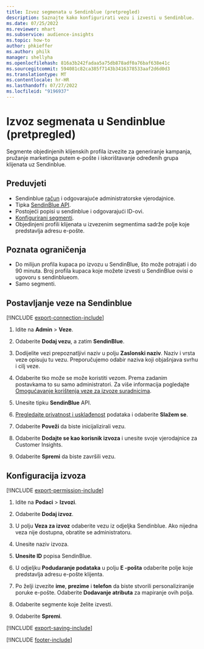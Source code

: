 ```yaml
---
title: Izvoz segmenata u Sendinblue (pretpregled)
description: Saznajte kako konfigurirati vezu i izvesti u Sendinblue.
ms.date: 07/25/2022
ms.reviewer: mhart
ms.subservice: audience-insights
ms.topic: how-to
author: phkieffer
ms.author: philk
manager: shellyha
ms.openlocfilehash: 816a3b242fadaa5a75db878adf0a76baf638e41c
ms.sourcegitcommit: 594081c82ca385f7143b3416378533aaf2d6d0d3
ms.translationtype: MT
ms.contentlocale: hr-HR
ms.lasthandoff: 07/27/2022
ms.locfileid: "9196937"
---
```

# <a name="export-segments-to-sendinblue-preview"></a>Izvoz segmenata u Sendinblue (pretpregled)

Segmente objedinjenih klijenskih profila izvezite za generiranje kampanja, pružanje marketinga putem e-pošte i iskorištavanje određenih grupa klijenata uz Sendinblue.

## <a name="prerequisites"></a>Preduvjeti

- Sendinblue [račun](https://www.sendinblue.com/) i odgovarajuće administratorske vjerodajnice.
- Tipka [SendinBlue API](https://developers.sendinblue.com/docs/getting-started#:~:text=Get%20your%20API%20key&text=You%20can%20create%20one%20from,your%20settings%20This%20API%20key).
- Postojeći popisi u sendinblue i odgovarajući ID-ovi.
- [Konfigurirani segmenti](segments.md).
- Objedinjeni profili klijenata u izvezenim segmentima sadrže polje koje predstavlja adresu e-pošte.

## <a name="known-limitations"></a>Poznata ograničenja

- Do milijun profila kupaca po izvozu u SendinBlue, što može potrajati i do 90 minuta. Broj profila kupaca koje možete izvesti u SendinBlue ovisi o ugovoru s sendinblueom.
- Samo segmenti.

## <a name="set-up-connection-to-sendinblue"></a>Postavljanje veze na Sendinblue

[!INCLUDE [export-connection-include](includes/export-connection-admn.md)]

1. Idite na **Admin** > **Veze**.

1. Odaberite **Dodaj vezu**, a zatim **SendinBlue**.

1. Dodijelite vezi prepoznatljivi naziv u polju **Zaslonski naziv**. Naziv i vrsta veze opisuju tu vezu. Preporučujemo odabir naziva koji objašnjava svrhu i cilj veze.

1. Odaberite tko može se može koristiti vezom. Prema zadanim postavkama to su samo administratori. Za više informacija pogledajte [Omogućavanje korištenja veze za izvoze suradnicima](connections.md#allow-contributors-to-use-a-connection-for-exports).

1. Unesite tipku **SendinBlue** API.

1. [Pregledajte privatnost i usklađenost](connections.md#data-privacy-and-compliance) podataka i odaberite **Slažem se**.

1. Odaberite **Poveži** da biste inicijalizirali vezu.

1. Odaberite **Dodajte se kao korisnik izvoza** i unesite svoje vjerodajnice za Customer Insights.

1. Odaberite **Spremi** da biste završili vezu.

## <a name="configure-an-export"></a>Konfiguracija izvoza

[!INCLUDE [export-permission-include](includes/export-permission.md)]

1. Idite na **Podaci** > **Izvozi**.

1. Odaberite **Dodaj izvoz**.

1. U polju **Veza za izvoz** odaberite vezu iz odjeljka Sendinblue. Ako nijedna veza nije dostupna, obratite se administratoru.

1. Unesite naziv izvoza.

1. **Unesite ID** popisa SendinBlue.

1. U odjeljku **Podudaranje podataka** u polju **E -pošta** odaberite polje koje predstavlja adresu e-pošte klijenta.

1. Po želji izvezite **ime**, **prezime** i **telefon** da biste stvorili personaliziranije poruke e-pošte. Odaberite **Dodavanje atributa** za mapiranje ovih polja.

1. Odaberite segmente koje želite izvesti.

1. Odaberite **Spremi**.

[!INCLUDE [export-saving-include](includes/export-saving.md)]

[!INCLUDE [footer-include](includes/footer-banner.md)]

